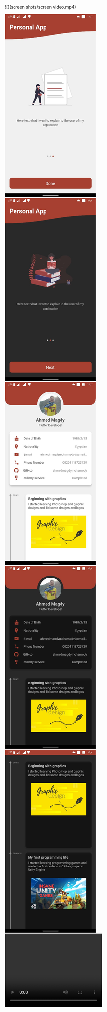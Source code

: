 




 
 ![](screen shots/screen video.mp4)
 
 
 <img src="screen shots/screen1.jpg" width="300"> 
 <img src="screen shots/screen2.jpg" width="300"> 
 <img src="screen shots/screen3.jpg" width="300"> 
 <img src="screen shots/screen4.jpg" width="300"> 
 <img src="screen shots/screen5.jpg" width="300"> 
 
 <video width="320" height="240" controls>
  <source src="screen shots/screen video.mp4" type="video/mp4">
</video>
